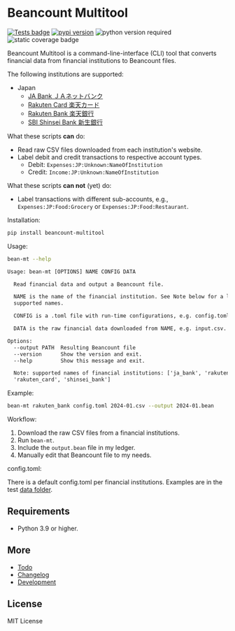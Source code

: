 # Beancount Multitool

[![Tests badge](https://github.com/rlan/beancount-multitool/actions/workflows/tests.yml/badge.svg)](https://github.com/rlan/beancount-multitool/actions/workflows/tests.yml)
[![pypi version](https://img.shields.io/pypi/v/beancount-multitool)](https://pypi.org/project/beancount-multitool/)
![python version required](https://img.shields.io/pypi/pyversions/beancount-multitool)
![static coverage badge](https://img.shields.io/badge/Coverage-97%25-blue)

Beancount Multitool is a command-line-interface (CLI) tool that converts financial data from financial institutions to Beancount files.

The following institutions are supported:

* Japan
  * [JA Bank ＪＡネットバンク](https://www.jabank.jp/)
  * [Rakuten Card 楽天カード](https://www.rakuten-card.co.jp/)
  * [Rakuten Bank 楽天銀行](https://www.rakuten-bank.co.jp/)
  * [SBI Shinsei Bank 新生銀行](https://www.sbishinseibank.co.jp/)

What these scripts __can__ do:

* Read raw CSV files downloaded from each institution's website.
* Label debit and credit transactions to respective account types.
  * Debit: `Expenses:JP:Unknown:NameOfInstitution`
  * Credit: `Income:JP:Unknown:NameOfInstitution`

What these scripts __can not__ (yet) do:

* Label transactions with different sub-accounts, e.g., `Expenses:JP:Food:Grocery` or `Expenses:JP:Food:Restaurant`.

Installation:

```sh
pip install beancount-multitool
```

Usage:

```sh
bean-mt --help
```

```txt
Usage: bean-mt [OPTIONS] NAME CONFIG DATA

  Read financial data and output a Beancount file.

  NAME is the name of the financial institution. See Note below for a list of
  supported names.

  CONFIG is a .toml file with run-time configurations, e.g. config.toml.

  DATA is the raw financial data downloaded from NAME, e.g. input.csv.

Options:
  --output PATH  Resulting Beancount file
  --version      Show the version and exit.
  --help         Show this message and exit.

  Note: supported names of financial institutions: ['ja_bank', 'rakuten_bank',
  'rakuten_card', 'shinsei_bank']
```

Example:

```sh
bean-mt rakuten_bank config.toml 2024-01.csv --output 2024-01.bean
```

Workflow:

1. Download the raw CSV files from a financial institutions.
2. Run `bean-mt`.
3. Include the `output.bean` file in my ledger.
4. Manually edit that Beancount file to my needs.

config.toml:

There is a default config.toml per financial institutions. Examples are in the test [data folder](tests/data).

## Requirements

* Python 3.9 or higher.

## More

* [Todo](todo.md)
* [Changelog](changelog.md)
* [Development](development.md)

## License

MIT License
